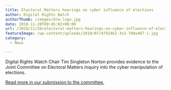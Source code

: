 ```yaml
---
title: Electoral Matters hearings on cyber influence of elections
author: Digital Rights Watch
authorThumb: /images/drw-logo.jpg
date: 2018-11-20T09:45:02+00:00
url: /2018/11/20/electoral-matters-hearings-on-cyber-influence-of-elections/
featureImage: /wp-content/uploads/2018/07/4792462-3x2-700x467-1.jpg
category:
  - News

---
```

Digital Rights Watch Chair Tim Singleton Norton provides evidence to the Joint Committee on Electoral Matters inquiry into the cyber manipulation of elections.<figure class="wp-block-embed-youtube wp-block-embed is-type-video is-provider-youtube wp-embed-aspect-16-9 wp-has-aspect-ratio">

<div class="wp-block-embed__wrapper">
</div></figure>

[Read more in our submission to the committee.][1]

 [1]: https://digitalrightswatch.org.au/2018/08/13/submission-to-inquiry-into-the-conduct-of-the-2016-federal-election/
